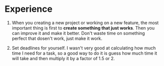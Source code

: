 # Experience

1. When you creating a new project or working on a new feature, the most important thing is first to **create something that just works**. Then you can improve it and make it better. Don't waste time on something perfect that dosen't work, just make it work.

2. Set deadlines for yourself. I wasn't very good at calculating how much time I need for a task, so a good way to do it is guess how much time it will take and then multiply it by a factor of 1.5 or 2.
